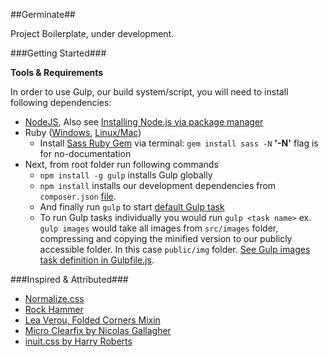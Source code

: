 ##Germinate##

Project Boilerplate, under development.

###Getting Started###

**Tools & Requirements**

In order to use Gulp, our build system/script, you will need to install following dependencies:

+ [NodeJS](http://nodejs.org), Also see [Installing Node.js via package manager](https://github.com/joyent/node/wiki/installing-node.js-via-package-manager)
+ Ruby ([Windows](http://rubyinstaller.org), [Linux/Mac](http://rvm.io))
  + Install [Sass Ruby Gem](https://rubygems.org/gems/sass) via terminal: `gem install sass -N` __'-N'__ flag is for no-documentation
+ Next, from root folder run following commands
  + `npm install -g gulp` installs Gulp globally
  + `npm install` installs our development dependencies from `composer.json` [file](https://github.com/alenabdula/germinate/blob/master/package.json#L10).
  + And finally run `gulp` to start [default Gulp task](https://github.com/alenabdula/germinate/blob/master/Gulpfile.js#L118)
  + To run Gulp tasks individually you would run `gulp <task name>` ex. `gulp images` would take all images from `src/images` folder, compressing and copying the minified version to our publicly accessible folder. In this case `public/img` folder. [See Gulp images task definition in Gulpfile.js](https://github.com/alenabdula/germinate/blob/master/Gulpfile.js#L90).

###Inspired & Attributed###

- [Normalize.css](http://necolas.github.io/normalize.css)
- [Rock Hammer](https://github.com/malarkey/Rock-Hammer)
- [Lea Verou, Folded Corners Mixin](http://codepen.io/leaverou/pen/raGaN)
- [Micro Clearfix by Nicolas Gallagher](http://nicolasgallagher.com/micro-clearfix-hack)
- [inuit.css by Harry Roberts](https://github.com/csswizardry/inuit.css)
